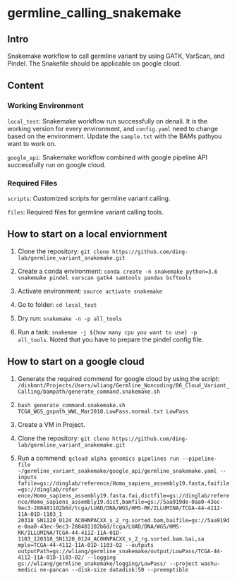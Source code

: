 # germline_calling_snakemake

## Intro

Snakemake workflow to call germline variant by using GATK, VarScan, and Pindel. The Snakefile should be applicable on google cloud.


## Content

### Working Environment

`local_test`: Snakemake workflow run successfully on denali. It is the working version for every environment, and `config.yaml` need to change based on the environment. Update the `sample.txt` with the BAMs pathyou want to work on.

`google_api`: Snakemake workflow combined with google pipeline API successfully run on google cloud. 

### Required Files

`scripts`: Customized scripts for germline variant calling. 

`files`: Required files for germline variant calling tools.

## How to start on a local enviornment

1. Clone the repository: `git clone https://github.com/ding-lab/germline_variant_snakemake.git`

2. Create a conda environment: `conda create -n snakemake python=3.6 snakemake pindel varscan gatk4 samtools pandas bcftools`

3. Activate environment: `source activate snakemake`

4. Go to folder: `cd local_test`

5. Dry run: `snakemake -n -p all_tools`

6. Run a task: `snakemae -j ${how many cpu you want to use} -p all_tools`. Noted that you have to prepare the pindel config file.

## How to start on a google cloud

1. Generate the required commend for google cloud by using the script: `/diskmnt/Projects/Users/wliang/Germline_Noncoding/06_Cloud_Variant_Calling/bampath/generate_command.snakemake.sh`

2. `bash generate_command.snakemake.sh TCGA_WGS_gspath_WWL_Mar2018.LowPass.normal.txt LowPass`

3. Create a VM in Project.

4. Clone the repository: `git clone https://github.com/ding-lab/germline_variant_snakemake.git`

5. Run a commend: `gcloud alpha genomics pipelines run --pipeline-file ~/germline_variant_snakemake/google_api/germline_snakemake.yaml --inputs fafile=gs://dinglab/reference/Homo_sapiens_assembly19.fasta,faifile=gs://dinglab/refer
ence/Homo_sapiens_assembly19.fasta.fai,dictfile=gs://dinglab/reference/Homo_sapiens_assembly19.dict,bamfile=gs://5aa919de-0aa0-43ec-9ec3-288481102b6d/tcga/LUAD/DNA/WGS/HMS-RK/ILLUMINA/TCGA-44-4112-11A-01D-1103_1
20318_SN1120_0124_AC0HNPACXX_s_2_rg.sorted.bam,baifile=gs://5aa919de-0aa0-43ec-9ec3-288481102b6d/tcga/LUAD/DNA/WGS/HMS-RK/ILLUMINA/TCGA-44-4112-11A-01D-1103_120318_SN1120_0124_AC0HNPACXX_s_2_rg.sorted.bam.bai,sa
mple=TCGA-44-4112-11A-01D-1103-02 --outputs outputPath=gs://wliang/germline_snakemake/output/LowPass/TCGA-44-4112-11A-01D-1103-02/ --logging gs://wliang/germline_snakemake/logging/LowPass/ --project washu-medici
ne-pancan --disk-size datadisk:50 --preemptible`
